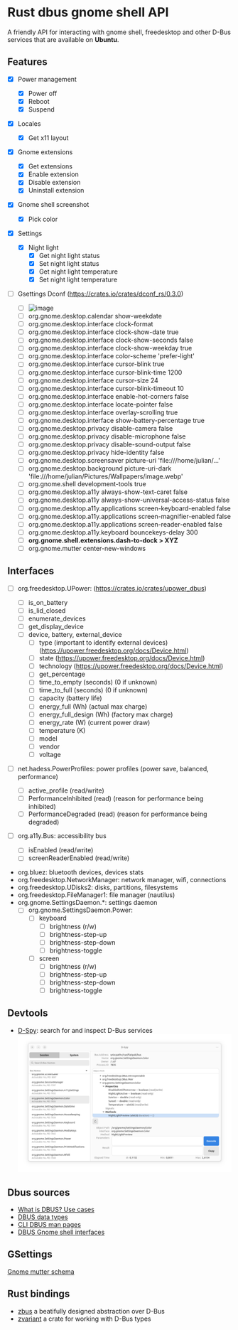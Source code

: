 # Rust dbus gnome shell API

A friendly API for interacting with gnome shell, freedesktop and other D-Bus services that are available on **Ubuntu**.

## Features

- [x] Power management
  - [x] Power off
  - [x] Reboot
  - [x] Suspend
- [x] Locales
  - [x] Get x11 layout
- [x] Gnome extensions
  - [x] Get extensions
  - [x] Enable extension
  - [x] Disable extension
  - [x] Uninstall extension
- [x] Gnome shell screenshot
  - [x] Pick color
- [x] Settings

  - [x] Night light
    - [x] Get night light status
    - [x] Set night light status
    - [x] Get night light temperature
    - [x] Set night light temperature

- [ ] Gsettings Dconf (https://crates.io/crates/dconf_rs/0.3.0)
  - [ ] ![image](https://github.com/JulianKominovic/gnome-dbus-api/assets/70329467/a8acb0e3-8759-4dea-9b28-0dfabcb0709e)
  - [ ] org.gnome.desktop.calendar show-weekdate
  - [ ] org.gnome.desktop.interface clock-format
  - [ ] org.gnome.desktop.interface clock-show-date true
  - [ ] org.gnome.desktop.interface clock-show-seconds false
  - [ ] org.gnome.desktop.interface clock-show-weekday true
  - [ ] org.gnome.desktop.interface color-scheme 'prefer-light'
  - [ ] org.gnome.desktop.interface cursor-blink true
  - [ ] org.gnome.desktop.interface cursor-blink-time 1200
  - [ ] org.gnome.desktop.interface cursor-size 24
  - [ ] org.gnome.desktop.interface cursor-blink-timeout 10
  - [ ] org.gnome.desktop.interface enable-hot-corners false
  - [ ] org.gnome.desktop.interface locate-pointer false
  - [ ] org.gnome.desktop.interface overlay-scrolling true
  - [ ] org.gnome.desktop.interface show-battery-percentage true
  - [ ] org.gnome.desktop.privacy disable-camera false
  - [ ] org.gnome.desktop.privacy disable-microphone false
  - [ ] org.gnome.desktop.privacy disable-sound-output false
  - [ ] org.gnome.desktop.privacy hide-identity false
  - [ ] org.gnome.desktop.screensaver picture-uri 'file:///home/julian/...'
  - [ ] org.gnome.desktop.background picture-uri-dark 'file:///home/julian/Pictures/Wallpapers/image.webp'
  - [ ] org.gnome.shell development-tools true
  - [ ] org.gnome.desktop.a11y always-show-text-caret false
  - [ ] org.gnome.desktop.a11y always-show-universal-access-status false
  - [ ] org.gnome.desktop.a11y.applications screen-keyboard-enabled false
  - [ ] org.gnome.desktop.a11y.applications screen-magnifier-enabled false
  - [ ] org.gnome.desktop.a11y.applications screen-reader-enabled false
  - [ ] org.gnome.desktop.a11y.keyboard bouncekeys-delay 300
  - [ ] **org.gnome.shell.extensions.dash-to-dock > XYZ**
  - [ ] org.gnome.mutter center-new-windows

## Interfaces

- [ ] org.freedesktop.UPower: (https://crates.io/crates/upower_dbus)
  - [ ] is_on_battery
  - [ ] is_lid_closed
  - [ ] enumerate_devices
  - [ ] get_display_device
  - [ ] device, battery, external_device
    - [ ] type (important to identify external devices) (https://upower.freedesktop.org/docs/Device.html)
    - [ ] state (https://upower.freedesktop.org/docs/Device.html)
    - [ ] technology (https://upower.freedesktop.org/docs/Device.html)
    - [ ] get_percentage
    - [ ] time_to_empty (seconds) (0 if unknown)
    - [ ] time_to_full (seconds) (0 if unknown)
    - [ ] capacity (battery life)
    - [ ] energy_full (Wh) (actual max charge)
    - [ ] energy_full_design (Wh) (factory max charge)
    - [ ] energy_rate (W) (current power draw)
    - [ ] temperature (K)
    - [ ] model
    - [ ] vendor
    - [ ] voltage
- [ ] net.hadess.PowerProfiles: power profiles (power save, balanced, performance)
  - [ ] active_profile (read/write)
  - [ ] PerformanceInhibited (read) (reason for performance being inhibited)
  - [ ] PerformanceDegraded (read) (reason for performance being degraded)
- [ ] org.a11y.Bus: accessibility bus

  - [ ] isEnabled (read/write)
  - [ ] screenReaderEnabled (read/write)

- org.bluez: bluetooth devices, devices stats
- org.freedesktop.NetworkManager: network manager, wifi, connections
- org.freedesktop.UDisks2: disks, partitions, filesystems
- org.freedesktop.FileManager1: file manager (nautilus)
- org.gnome.SettingsDaemon.\*: settings daemon
  - [ ] org.gnome.SettingsDaemon.Power:
    - [ ] keyboard
      - [ ] brightness (r/w)
      - [ ] brightness-step-up
      - [ ] brightness-step-down
      - [ ] brightness-toggle
    - [ ] screen
      - [ ] brightness (r/w)
      - [ ] brightness-step-up
      - [ ] brightness-step-down
      - [ ] brightness-toggle

## Devtools

- [D-Spy](https://flathub.org/apps/org.gnome.dspy): search for and inspect D-Bus services  
  ![D-Spy example](d-spy.png)

## Dbus sources

- [What is DBUS? Use cases](https://www.baeldung.com/linux/dbus)
- [DBUS data types](https://www.alteeve.com/w/List_of_DBus_data_types)
- [CLI DBUS man pages](https://sarata.com/manpages/dbus-send.1.html)
- [DBUS Gnome shell interfaces](https://gitlab.gnome.org/GNOME/gnome-shell/-/tree/92d3c6e051958b31151bf9538205a71cab6f70d7/data/dbus-interfaces)

## GSettings

[Gnome mutter schema](https://github.com/GNOME/mutter/blob/main/data/org.gnome.mutter.gschema.xml.in)

## Rust bindings

- [zbus](https://dbus2.github.io/zbus/introduction.html) a beatifully designed abstraction over D-Bus
- [zvariant](https://docs.rs/zvariant/latest/zvariant/) a crate for working with D-Bus types
